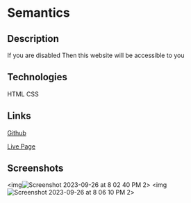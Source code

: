 # Semantics
## Description 
If you are disabled 
Then this website will be accessible to you

## Technologies 
HTML 
CSS 

## Links 
[Github](https://github.com/RhettRoseman/green-tree)

[Live Page]()

## Screenshots 

<img![Screenshot 2023-09-26 at 8 02 40 PM 2](https://github.com/RhettRoseman/green-tree/assets/140462841/544b5d09-ffb5-4412-8179-c520e55add2f)>
<img![Screenshot 2023-09-26 at 8 06 10 PM 2](https://github.com/RhettRoseman/green-tree/assets/140462841/1260c36c-e091-4b07-8ee6-965fd5ca8ff4)>
